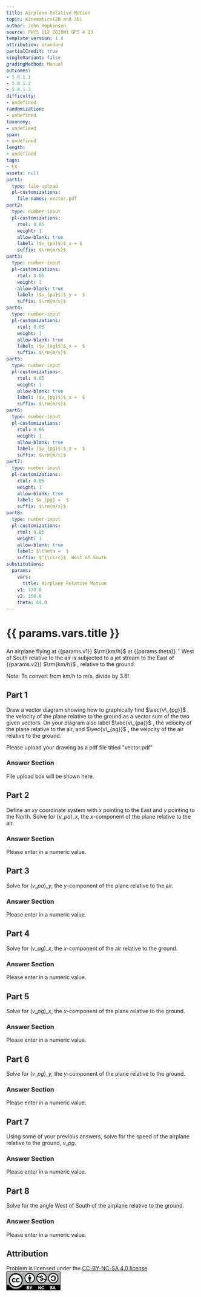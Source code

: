 ```yaml
---
title: Airplane Relative Motion
topic: Kinematics(2D and 3D)
author: John Hopkinson
source: PHYS 112 2018W1 GPS 4 Q3
template_version: 1.4
attribution: standard
partialCredit: true
singleVariant: false
gradingMethod: Manual
outcomes:
- 5.8.1.1
- 5.8.1.2
- 5.8.1.3
difficulty:
- undefined
randomization:
- undefined
taxonomy:
- undefined
span:
- undefined
length:
- undefined
tags:
- EX
assets: null
part1:
  type: file-upload
  pl-customizations:
    file-names: vector.pdf
part2:
  type: number-input
  pl-customizations:
    rtol: 0.05
    weight: 1
    allow-blank: true
    label: ($v_{pa}$)$_x = $
    suffix: $\rm{m/s}$
part3:
  type: number-input
  pl-customizations:
    rtol: 0.05
    weight: 1
    allow-blank: true
    label: ($v_{pa}$)$_y =  $
    suffix: $\rm{m/s}$
part4:
  type: number-input
  pl-customizations:
    rtol: 0.05
    weight: 1
    allow-blank: true
    label: ($v_{ag}$)$_x =  $
    suffix: $\rm{m/s}$
part5:
  type: number-input
  pl-customizations:
    rtol: 0.05
    weight: 1
    allow-blank: true
    label: ($v_{pg}$)$_x =  $
    suffix: $\rm{m/s}$
part6:
  type: number-input
  pl-customizations:
    rtol: 0.05
    weight: 1
    allow-blank: true
    label: ($v_{pg}$)$_y =  $
    suffix: $\rm{m/s}$
part7:
  type: number-input
  pl-customizations:
    rtol: 0.05
    weight: 1
    allow-blank: true
    label: $v_{pg} =  $
    suffix: $\rm{m/s}$
part8:
  type: number-input
  pl-customizations:
    rtol: 0.05
    weight: 1
    allow-blank: true
    label: $\theta =  $
    suffix: $^{\circ}$  West of South
substitutions:
  params:
    vars:
      title: Airplane Relative Motion
    v1: 770.0
    v2: 150.0
    theta: 44.0
---
```

# {{ params.vars.title }}
An airplane flying at {{params.v1}} $\rm{km/h}$ at {{params.theta}} $^{\circ}$ West of South relative to the air is subjected to a jet stream to the East of {{params.v2}} $\rm{km/h}$ , relative to the ground.

Note: To convert from km/h to m/s, divide by 3.6!

## Part 1

Draw a vector diagram showing how to graphically find $\vec{v\_{pg}}$ , the velocity of the plane relative to the ground as a vector sum of the two given vectors. On your diagram also label $\vec{v\_{pa}}$ , the velocity of the plane relative to the air, and $\vec{v\_{ag}}$ , the velocity of the air relative to the ground.

Please upload your drawing as a pdf file titled "vector.pdf"

### Answer Section

File upload box will be shown here.

## Part 2

Define an $xy$ coordinate system with $x$ pointing to the East and $y$ pointing to the North. Solve for ($v\_{pa}$)$\_x$, the $x$-component of the plane relative to the air.

### Answer Section

Please enter in a numeric value.

## Part 3

Solve for ($v\_{pa}$)$\_y$, the $y$-component of the plane relative to the air.

### Answer Section

Please enter in a numeric value.

## Part 4

Solve for ($v\_{ag}$)$\_x$, the $x$-component of the air relative to the ground.

### Answer Section

Please enter in a numeric value.

## Part 5

Solve for ($v\_{pg}$)$\_x$, the $x$-component of the plane relative to the ground.

### Answer Section

Please enter in a numeric value.

## Part 6

Solve for ($v\_{pg}$)$\_y$, the $y$-component of the plane relative to the ground.

### Answer Section

Please enter in a numeric value.

## Part 7

Using some of your previous answers, solve for the speed of the airplane relative to the ground, $v\_{pg}$.

### Answer Section

Please enter in a numeric value.

## Part 8

Solve for the angle West of South of the airplane relative to the ground.

### Answer Section

Please enter in a numeric value.

## Attribution

Problem is licensed under the [CC-BY-NC-SA 4.0 license](https://creativecommons.org/licenses/by-nc-sa/4.0/).<br> ![The Creative Commons 4.0 license requiring attribution-BY, non-commercial-NC, and share-alike-SA license.](https://raw.githubusercontent.com/firasm/bits/master/by-nc-sa.png)